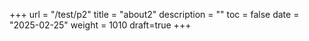 +++
url = "/test/p2"
title = "about2"
description = ""
toc = false
date = "2025-02-25"
weight = 1010
draft=true
+++
